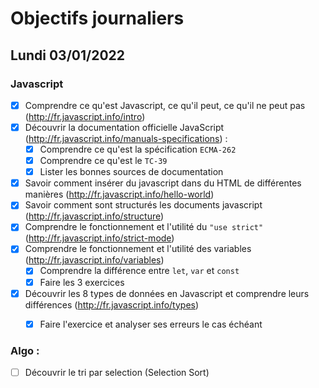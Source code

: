 # Objectifs journaliers

## Lundi 03/01/2022


### Javascript
 
  * [X] Comprendre ce qu'est Javascript, ce qu'il peut, ce qu'il ne peut pas (http://fr.javascript.info/intro)
  * [X] Découvrir la documentation officielle JavaScript (http://fr.javascript.info/manuals-specifications) : 
    * [X] Comprendre ce qu'est la spécification `ECMA-262`
    * [X] Comprendre ce qu'est le `TC-39`
    * [X] Lister les bonnes sources de documentation
  * [X] Savoir comment insérer du javascript dans du HTML de différentes manières (http://fr.javascript.info/hello-world)
  * [X] Savoir comment sont structurés les documents javascript (http://fr.javascript.info/structure)
  * [X] Comprendre le fonctionnement et l'utilité du `"use strict"` (http://fr.javascript.info/strict-mode)
  * [X] Comprendre le fonctionnement et l'utilité des variables (http://fr.javascript.info/variables)
    * [X] Comprendre la différence entre `let`, `var` et `const`
    * [X] Faire les 3 exercices
  * [X] Découvrir les 8 types de données en Javascript et comprendre leurs différences (http://fr.javascript.info/types)
    * [X] Faire l'exercice et analyser ses erreurs le cas échéant
  
  
### Algo : 

* [ ] Découvrir le tri par selection (Selection Sort)
